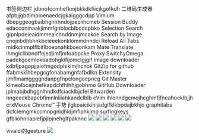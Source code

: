 书签侧边栏	jdbnofccmhefkmjbkkdkfiicjkgofkdh
二维码生成器	afpbjjgbdimpioenaedcjgkaigggcdpp
Vimium	dbepggeogbaibhgnhhndojpepiihcmeb
Session Buddy	edacconmaakjimmfgnblocblbcdcpbko
Selection Search	gipnlpdeieaidmmeaichnddnmjmcakoe
Search by Image	cnojnbdhbhnkbcieeekonklommdnndci
Reload All Tabs	midkcinmplflbiflboepnahkboeonkam
Mate Translate	ihmgiclibbndffejedjimfjmfoabpcke
Proxy SwitchyOmega	padekgcemlokbadohgkifijomclgjgif
Image downloader	kdbfjpagopjjaiofmgodphiklmjhcnok
GitZip for github	ffabmkklhbepgcgfonabamgnfafbdlkn
Extensity	jjmflmamggggndanpgfnpelongoepncg
Git Master	klmeolbcejnhefkapdchfhlhhjgobhmo
GitHub Downloader	jplmabjbdhggnlhndkdfciacklbjcfel
Bitwarden	nngceckbapebfimnlniiiahkandclblb
cVim	ihlenndgcmojhcghmfjfneahoeklbjjh
crxMouse Chrome™ 手势	jlgkpaicikihijadgifklkbpdajbkhjo
graphitabs dcfclemgmkccmnpgnldhldjmflphkimp
surfingkeys gfbliohnnapiefjpjlpjnehglfpaknnc
![](https://kktt007.top/cfg/crxmouse06.jpg)
![](https://kktt007.top/cfg/crxmouse05.jpg)
![](https://kktt007.top/cfg/crxmouse04.jpg)
![](https://kktt007.top/cfg/crxmouse03.jpg)
![](https://kktt007.top/cfg/crxmouse02.jpg)
![](https://kktt007.top/cfg/crxmouse01.jpg)

vivaldi的gesture
![](https://kktt007.top/cfg/gesture.png)
